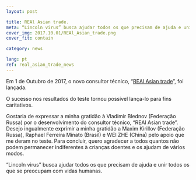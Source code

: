 ```yaml
---
layout: post

title: REAl Asian trade.
meta: “Lincoln virus” busca ajudar todos os que precisam de ajuda e unir todos os que se preocupam com vidas humanas.
cover_img: 2017.10.01/REAl_Asian_trade.png
cover_fit: contain

category: news

lang: pt
ref: real_asian_trade_news
---
```


Em 1 de Outubro de 2017, o novo consultor técnico, “<a href="https://lincolnvirus.com/pt/ea/real_asian_trade.html" target="_blank">REAl Asian trade</a>”, foi lançada.
 
O sucesso nos resultados do teste tornou possível lança-lo para fins caritativos. 

Gostaria de expressar a minha gratidão à Vladimir Blednov  (Federação Russa) por o desenvolvimento do consultor técnico, “REAl Asian trade”.
Desejo ingualmente exprimir a minha gratidão a Maxim Kirillov (Federação Russa), Raphael Ferreira Minato (Brasil) e WEI ZHE (China) pelo apoio que me deram no teste.
Para concluir, quero agradecer a todos quantos não podem permanecer indiferentes à crianças doentes e os ajudam de vários modos. 

“Lincoln virus” busca ajudar todos os que precisam de ajuda e unir todos os que se preocupam com vidas humanas.

